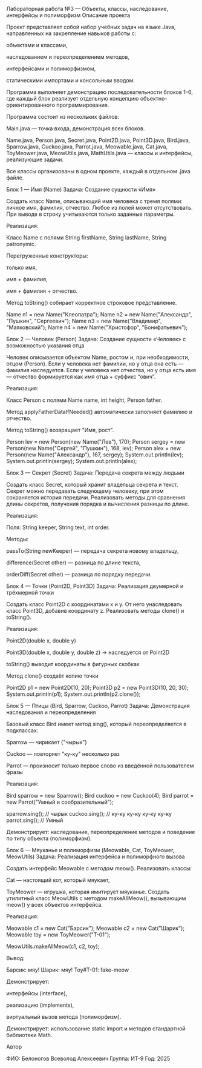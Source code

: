 Лабораторная работа №3 — Объекты, классы, наследование, интерфейсы и полиморфизм
Описание проекта

Проект представляет собой набор учебных задач на языке Java, направленных на закрепление навыков работы с:

объектами и классами,

наследованием и переопределением методов,

интерфейсами и полиморфизмом,

статическими импортами и консольным вводом.

Программа выполняет демонстрацию последовательности блоков 1–6, где каждый блок реализует отдельную концепцию объектно-ориентированного программирования.

Программа состоит из нескольких файлов:

Main.java — точка входа, демонстрация всех блоков.

Name.java, Person.java, Secret.java, Point2D.java, Point3D.java, Bird.java, Sparrow.java, Cuckoo.java, Parrot.java, Meowable.java, Cat.java, ToyMeower.java, MeowUtils.java, MathUtils.java — классы и интерфейсы, реализующие задачи.

Все классы организованы в одном проекте, каждый в отдельном .java файле.

Блок 1 — Имя (Name)
Задача: Создание сущности «Имя»

Создать класс Name, описывающий имя человека с тремя полями: личное имя, фамилия, отчество.
Любое из полей может отсутствовать. При выводе в строку учитываются только заданные параметры.

Реализация:

Класс Name с полями String firstName, String lastName, String patronymic.

Перегруженные конструкторы:

только имя,

имя + фамилия,

имя + фамилия + отчество.

Метод toString() собирает корректное строковое представление.

Name n1 = new Name("Клеопатра");
Name n2 = new Name("Александр", "Пушкин", "Сергеевич");
Name n3 = new Name("Владимир", "Маяковский");
Name n4 = new Name("Христофор", "Бонифатьевич");

Блок 2 — Человек (Person)
Задача: Создание сущности «Человек» с возможностью указания отца

Человек описывается объектом Name, ростом и, при необходимости, отцом (Person).
Если у человека нет фамилии, но у отца она есть — фамилия наследуется.
Если у человека нет отчества, но у отца есть имя — отчество формируется как имя отца + суффикс “ович”.

Реализация:

Класс Person с полями Name name, int height, Person father.

Метод applyFatherDataIfNeeded() автоматически заполняет фамилию и отчество.

Метод toString() возвращает "Имя, рост".

Person lev = new Person(new Name("Лев"), 170);
Person sergey = new Person(new Name("Сергей", "Пушкин"), 168, lev);
Person alex = new Person(new Name("Александр"), 167, sergey);
System.out.println(lev);
System.out.println(sergey);
System.out.println(alex);

Блок 3 — Секрет (Secret)
Задача: Передача секрета между людьми

Создать класс Secret, который хранит владельца секрета и текст.
Секрет можно передавать следующему человеку, при этом сохраняется история передачи.
Реализовать методы для сравнения длины секретов, получения порядка и вычисления разницы по длине.

Реализация:

Поля: String keeper, String text, int order.

Методы:

passTo(String newKeeper) — передача секрета новому владельцу,

difference(Secret other) — разница по длине текста,

orderDiff(Secret other) — разница по порядку передачи.

Блок 4 — Точки (Point2D, Point3D)
Задача: Реализация двумерной и трёхмерной точки

Создать класс Point2D с координатами x и y.
От него унаследовать класс Point3D, добавив координату z.
Реализовать методы clone() и toString().

Реализация:

Point2D(double x, double y)

Point3D(double x, double y, double z) → наследуется от Point2D

toString() выводит координаты в фигурных скобках

Метод clone() создаёт копию точки

Point2D p1 = new Point2D(10, 20);
Point3D p2 = new Point3D(10, 20, 30);
System.out.println(p1);
System.out.println(p2.clone());

Блок 5 — Птицы (Bird, Sparrow, Cuckoo, Parrot)
Задача: Демонстрация наследования и переопределения

Базовый класс Bird имеет метод sing(), который переопределяется в подклассах:

Sparrow — чирикает ("чырык")

Cuckoo — повторяет "ку-ку" несколько раз

Parrot — произносит только первое слово из введённой пользователем фразы

Реализация:

Bird sparrow = new Sparrow();
Bird cuckoo = new Cuckoo(4);
Bird parrot = new Parrot("Умный и сообразительный");

sparrow.sing(); // чырык
cuckoo.sing();  // ку-ку ку-ку ку-ку ку-ку
parrot.sing();  // Умный


Демонстрирует: наследование, переопределение методов и поведение по типу объекта (полиморфизм).

Блок 6 — Мяуканье и полиморфизм (Meowable, Cat, ToyMeower, MeowUtils)
Задача: Реализация интерфейса и полиморфного вызова

Создать интерфейс Meowable с методом meow().
Реализовать классы:

Cat — настоящий кот, который мяукает,

ToyMeower — игрушка, которая имитирует мяуканье.
Создать утилитный класс MeowUtils с методом makeAllMeow(), вызывающим meow() у всех объектов интерфейса.

Реализация:

Meowable c1 = new Cat("Барсик");
Meowable c2 = new Cat("Шарик");
Meowable toy = new ToyMeower("T-01");

MeowUtils.makeAllMeow(c1, c2, toy);


Вывод:

Барсик: мяу!
Шарик: мяу!
Toy#T-01: fake-meow


Демонстрирует:

интерфейсы (interface),

реализацию (implements),

виртуальный вызов метода (полиморфизм).



Демонстрирует: использование static import и методов стандартной библиотеки Math.

Автор

ФИО: Белоногов Всеволод Алексеевич
Группа: ИТ-9
Год: 2025
